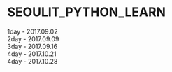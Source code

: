 # SEOULIT_PYTHON_LEARN

1day - 2017.09.02<br/>
2day - 2017.09.09<br/>
3day - 2017.09.16<br/>
4day - 2017.10.21<br/>
4day - 2017.10.28<br/>
